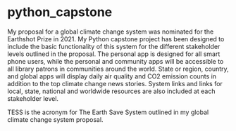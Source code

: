 # python_capstone
My proposal for a global climate change system was nominated for the Earthshot Prize in 2021. My Python capstone project has been designed to include the basic functionality of this system for the different stakeholder levels outlined in the proposal. The personal app is designed for all smart phone users, while the personal and community apps will be accessible to all library patrons in communities around the world. State or region, country, and global apps will display daily air quality and CO2 emission counts in addition to the top climate change news stories. System links and links for local, state, national and worldwide resources are also included at each stakeholder level.

TESS is the acronym for The Earth Save System outlined in my global climate change system proposal.
